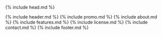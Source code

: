 <!DOCTYPE html>
<!--[if IE 8]> <html lang="en" class="ie8"> <![endif]-->  
<!--[if IE 9]> <html lang="en" class="ie9"> <![endif]-->  
<!--[if !IE]><!--> <html lang="en"> <!--<![endif]-->  
{% include head.md %}
<body data-spy="scroll">
{% include header.md %}
{% include promo.md %}
{% include about.md %}
{% include features.md %}
{% include license.md %}
{% include contact.md %}
{% include footer.md %}
</body>
</html> 


